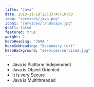 ```yaml
---
title: "Java"
date: 2018-11-18T12:33:46+10:00
icon: "services/java.png"
icon1: "services/landscape.jpg"
draft: false
featured: true
weight: 2
heroHeading: "JAVA "
heroSubHeading: "Secondary text"
heroBackground: "services/service2.jpg"
---
```


<!-- &#8226; Java is Platform Independent\
&#8226; Java is Object Oriented\
&#8226; It is very Secure \
&#8226; Java is Multithreaded\
&#8226; Java is Distributed\
&#8226; Architecture Neutral\
&#8226; Portable -->

- Java is Platform Independent
- Java is Object Oriented
- It is very Secure
- Java is Multithreaded
